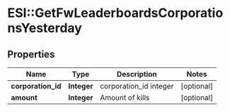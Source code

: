 # ESI::GetFwLeaderboardsCorporationsYesterday

## Properties
Name | Type | Description | Notes
------------ | ------------- | ------------- | -------------
**corporation_id** | **Integer** | corporation_id integer | [optional] 
**amount** | **Integer** | Amount of kills | [optional] 


